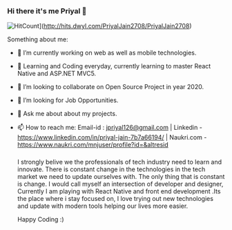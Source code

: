 ### Hi there it's me Priyal 👋 

![HitCount](http://hits.dwyl.com/PriyalJain2708/PriyalJain2708.svg)](http://hits.dwyl.com/PriyalJain2708/PriyalJain2708)

Something about me: 

- 🔭 I’m currently working on web as well as mobile technologies.
- 🌱 Learning and Coding everyday, currently learning to master React Native and ASP.NET MVC5. 
- 👯 I’m looking to collaborate on Open Source Project in year 2020.
- 🤔 I’m looking for Job Opportunities.
- 💬 Ask me about about my projects.
- 📫 How to reach me: Email-id : jpriyal126@gmail.com | Linkedin - https://www.linkedin.com/in/priyal-jain-7b7a66194/  |  Naukri.com - https://www.naukri.com/mnjuser/profile?id=&altresid

  ###
  
  I strongly belive we the professionals of tech industry need to learn and innovate. There is constant change in the technologies in the tech market we need to update ourselves     with. The only thing that is constant is change. I would call myself an intersection of developer and designer, Currently I am playing with React Native and front end      development .Its the place where i   stay focused on, I love trying out new technologies and update with modern tools helping our lives more easier.
  
  Happy Coding :)
